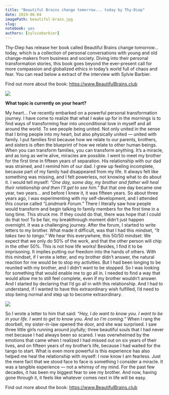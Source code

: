```yaml
---
title: "Beautiful Brains change tomorrow... today by Thy-Diep"
date: 2019-06-04
imagePath: beautiful-brain.jpg
slug:
notebook: yes
authors: [sylviebarbier]
---
```


Thy-Diep has release her book called Beautiful Brains change tomorrow... today, which is a collection of personal conversations with young and old change-makers from business and society.
Diving into their personal transformation stories, this book goes beyond
the ever-present call for more compassion and globalized ethics in today’s
world full of chaos and fear. You can read below a extract of the interview with Sylvie Barbier.

Find out more about the book: https://www.BeautifulBrains.club


<img src="/images/beautiful-brain.jpg">


**What topic is currently on your heart?**

My heart... I’ve recently embarked on a powerful personal transformation journey. I have come to realize that
what I wake up for in the mornings is to find ways of transforming fear into unconditional love in myself
and all around the world. To see people being united. Not only united in the sense that I bring people into
my heart, but also physically united — united with family. I put families first because how we relate to our
parents, brothers, and sisters is often the blueprint of how we relate to other human beings. When you can
transform families, you can transform anything. It’s a miracle, and as long as we’re alive, miracles are possible.
I went to meet my brother for the first time in fifteen years of separation. His relationship with our dad
was strained, and I remind him of our dad. I grew up feeling incomplete, because part of my family had
disappeared from my life. It always felt like something was missing, and I felt powerless, not knowing what
to do about it. I would tell myself: *“One day, some day, my brother and father will heal their relationship
and then I’ll get to see him.”* But that one day became one year, two years... and before I knew it, it was
fifteen years. So about three years ago, I was experimenting with my self-development, and I attended this course called
*“Landmark Forum.”* There I literally saw how people would transform and begin talking to family members
for the first time in a long time. This struck me. If they could do that, there was hope that I could do that too!
To be fair, my breakthrough moment didn’t just happen overnight. It was a challenging journey. After the forum, I started to write letters to my brother. What made it difficult, was that I had this mindset, *“It takes two to tango.”* We hear this everywhere, this 50/50 mindset: We expect that we only do 50% of the work, and that the other person will chip in the other 50%. This is not how life works! Besides, I find it to be imprisoning. It implies putting our freedom into the hands of others. With this mindset, if I wrote a letter, and my brother didn’t answer, the natural reaction for me would be to stop my activities. But I had been longing to be reunited with my brother, and I didn’t want to be stopped. So I was looking for something that would enable me to go all in. I needed to find a way that would allow me to still feel complete, even if my brother wouldn’t answer. And I started by declaring that I’d go all in with this relationship. And I had to understand, if I wanted to have this extraordinary wish fulfilled, I’d need to stop being normal and step up to become extraordinary.

<img src="/images/sylvie-tedx.jpg">

 So I wrote a letter to him that said: *“Hey, I do want to know you. I want to be in your life. I want to get to know you. And so I’m coming.”* When I rang the doorbell, my sister-in-law opened the door, and she was surprised. I saw three little girls
running around joyfully; three beautiful souls that I had never met because I had always been so scared. I was overwhelmed by the emotions that came when I realized I had missed out on six years of their lives, and on fifteen years of my brother’s life, because I had waited for the tango to start. What is even more powerful is this experience has also helped me heal the relationship with myself: I now know I am fearless. Just the mere fact that we stood face to face is something I consider a miracle. It was a tangible experience — not a whimsy
of my mind. For the past few decades, it has been my biggest fear to see my brother. And now, having gone
through it, it feels like whatever comes next in life will be easy.


Find out more about the book: https://www.BeautifulBrains.club
